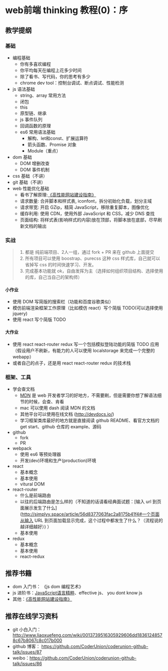 # web前端 thinking 教程(0)：序

## 教学提纲
### 基础
- 编程基础
    - 你有多喜欢编程
    - 你平均每天在编程上花多少时间
    - 除了看书、写代码，你的思考有多少
    - chrome dev tool：控制台调试、断点调试、性能检测
- js 语法基础
    - string、array 常用方法
    - 闭包
    - this
    - 原型链、继承
    - js 事件队列
    - 回调函数的原理
    - es6 常用语法基础
        - 解构、let和const、扩展运算符
        - 箭头函数、Promise 对象
        - Module（重点）
- dom 基础
    - DOM 增删改查
    - DOM 事件机制
- css 基础（不讲）
- git 基础（不讲）
- web 性能优化基础
    - 看书了解原理:[《高性能网站建设指南》](http://book.douban.com/subject/3132277/)
    - 请求数量: 合并脚本和样式表, iconfont，拆分初始化负载，划分主域
    - 请求带宽: 开启 GZip，精简 JavaScript，移除重复脚本，图像优化
    - 缓存利用: 使用 CDN，使用外部 JavaScript 和 CSS，减少 DNS 查找
    - 页面结构: 将样式表(影响样式的内容)放在顶部，将脚本放在底部，尽早刷新文档的输出

### 实战
> 1. 都是 纯前端项目、2人一组，通过 fork + PR 来在 github 上面提交
> 2. 所有项目可以使用 boostrap、purecss 这种 css 样式库，自己就可以省掉写 css 的时间快速学习、开发。
> 3. 完成基本功能就 ok，自由发挥为主（选择如何组织项目结构、选择使用的库，自己当自己的架构师）


#### 小作业
- 使用 DOM 写简版的搜索栏（功能和百度谷歌类似）
- 模仿前端渲染框架工作原理（比如模仿 react）写个简版 TODO(可以选择使用 jquery)
- 使用 react 写个简版 TODO

#### 大作业
- 使用 react react-router redux 写一个包括模拟登陆功能的简版 TODO 应用（假设用户不刷新，有能力的人可以使用 localstorage 来完成一个完整的 webapp）
- 或者自己的点子，还是用 react react-router redux 的技术栈

### 框架、工具
- 学会查文档
    - [MDN](https://developer.mozilla.org/zh-CN/docs/Web) 是 web 开发者学习的好地方，不需要刷，但是需要你想了解语法细节的时候，会查、肯看
    - mac 可以使用 dash 阅读 MDN 的文档
    - 其他平台可以使用在线文档 (http://devdocs.io/)
    - 学习框架类库最好的地方就是直接阅读 github README、看官方文档的 get start、github 仓库的 example、源码
- github
    - fork
    - PR
- webpack
    - 使用 es6 等预处理器
    - 开发(dev)环境和生产(production)环境
- react
    - 基本概念
    - 基本使用
    - vitural DOM
- react-router
    - 什么是前端路由
    - 以往的后端路由是怎么样的（不知道的话请看经典面试题：[输入 url 到页面展示发生了什么](http://simplyy.space/article/56d8377063fac2a8175b41f4#一个页面从输入 URL 到页面加载显示完成，这个过程中都发生了什么？（流程说的越详细越好）) ）
    - 基本使用
- redux
    - 基本概念
    - 基本使用
    - react-redux

## 推荐书籍
- dom 入门书： 《js dom 编程艺术》
- js 进阶书：[JavaScript语言精粹](https://book.douban.com/subject/3590768/)、effective js、 you dont know js
- 其他：[《高性能网站建设指南》](http://book.douban.com/subject/3132277/)

## 推荐在线学习资料
- git 小白入门：http://www.liaoxuefeng.com/wiki/0013739516305929606dd18361248578c67b8067c8c017b000
- github 博客： https://github.com/CoderUnion/coderunion-github-talk/issues/87
- weibo：https://github.com/CoderUnion/coderunion-github-talk/issues/86
